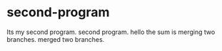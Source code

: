 # second-program
Its my second program.
second program.
hello 
the sum is
merging two branches.
merged two branches.

